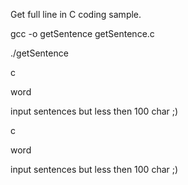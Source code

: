 Get full line in C coding sample.

gcc -o getSentence getSentence.c 

./getSentence 

c

word

input sentences but less then 100 char ;)

c

word

input sentences but less then 100 char ;)
